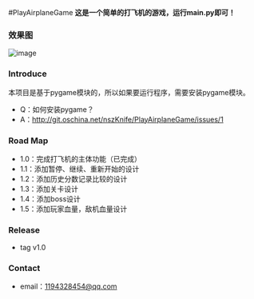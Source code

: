 #PlayAirplaneGame
**这是一个简单的打飞机的游戏，运行main.py即可！**

### 效果图
![image](https://git.oschina.net/nszKnife/PlayAirplaneGame/raw/master/screenshot.gif)

### Introduce
本项目是基于pygame模块的，所以如果要运行程序，需要安装pygame模块。

- Q：如何安装pygame？
- A：http://git.oschina.net/nszKnife/PlayAirplaneGame/issues/1

### Road Map
- 1.0：完成打飞机的主体功能（已完成）
- 1.1：添加暂停、继续、重新开始的设计
- 1.2：添加历史分数记录比较的设计
- 1.3：添加关卡设计
- 1.4：添加boss设计
- 1.5：添加玩家血量，敌机血量设计

### Release
- tag v1.0

### Contact
- email：1194328454@qq.com
